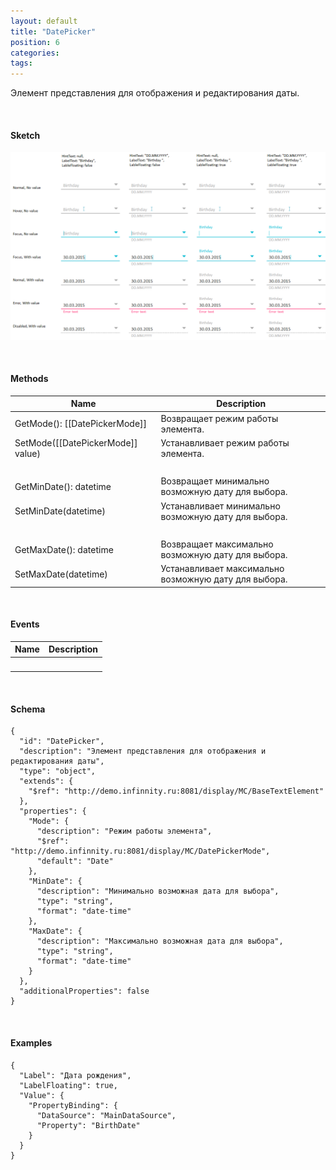 ```yaml
---
layout: default
title: "DatePicker"
position: 6
categories: 
tags: 
---
```


Элемент представления для отображения и редактирования даты.

   

#### Sketch

![](DatePicker_01.png)

      

#### Methods

|Name|Description|
|----|-----------|
|GetMode(): [[DatePickerMode]]|Возвращает режим работы элемента.|
|SetMode([[DatePickerMode]] value)|Устанавливает режим работы элемента.|
| | |
|GetMinDate(): datetime|Возвращает минимально возможную дату для выбора.|
|SetMinDate(datetime)|Устанавливает минимально возможную дату для выбора.|
| | |
|GetMaxDate(): datetime|Возвращает максимально возможную дату для выбора.|
|SetMaxDate(datetime)|Устанавливает максимально возможную дату для выбора.|

   

#### Events

|Name|Description|
|----|-----------|
| | |

   

#### Schema

```
{
  "id": "DatePicker",
  "description": "Элемент представления для отображения и редактирования даты",
  "type": "object",
  "extends": {
    "$ref": "http://demo.infinnity.ru:8081/display/MC/BaseTextElement"
  },
  "properties": {
    "Mode": {
      "description": "Режим работы элемента",
      "$ref": "http://demo.infinnity.ru:8081/display/MC/DatePickerMode",
      "default": "Date"
    },
    "MinDate": {
      "description": "Минимально возможная дата для выбора",
      "type": "string",
      "format": "date-time"
    },
    "MaxDate": {
      "description": "Максимально возможная дата для выбора",
      "type": "string",
      "format": "date-time"
    }
  },
  "additionalProperties": false
}
```

   

#### Examples

```
{
  "Label": "Дата рождения",
  "LabelFloating": true,
  "Value": {
    "PropertyBinding": {
      "DataSource": "MainDataSource",
      "Property": "BirthDate"
    }
  }
}
```

 

 

